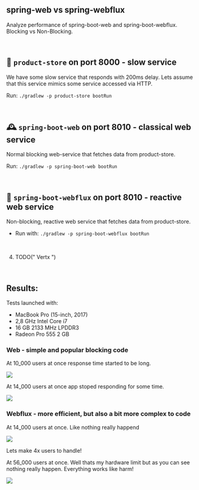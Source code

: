 ## spring-web vs spring-webflux
Analyze performance of spring-boot-web and spring-boot-webflux. Blocking vs Non-Blocking.

<br>

## 🏬 `product-store` on port 8000 - slow service

We have some slow service that responds with 200ms delay. Lets assume that this service mimics some service accessed via HTTP. 

Run: `./gradlew -p product-store bootRun`

<br>

## 🕰 `spring-boot-web` on port 8010 - classical web service 

Normal blocking web-service that fetches data from product-store.

Run: `./gradlew -p spring-boot-web bootRun`

<br>

## 🧬 `spring-boot-webflux` on port 8010 - reactive web service 

Non-blocking, reactive web service that fetches data from product-store.

* Run with: `./gradlew -p spring-boot-webflux bootRun`

<br>

4. TODO(" Vertx ")

<br>

## Results: 

Tests launched with: 
* MacBook Pro (15-inch, 2017)
* 2,8 GHz Intel Core i7
* 16 GB 2133 MHz LPDDR3
* Radeon Pro 555 2 GB

### Web - simple and popular blocking code

At 10_000 users at once response time started to be long.

![](https://github.com/braintelligencePL/playgrounds/blob/master/images/web_10000.png)

At 14_000 users at once app stoped responding for some time.

![](https://github.com/braintelligencePL/playgrounds/blob/master/images/web_14000.png)

### Webflux - more efficient, but also a bit more complex to code

At 14_000 users at once. Like nothing really happend

![](https://github.com/braintelligencePL/playgrounds/blob/master/images/webflux_14000.png)

Lets make 4x users to handle! 

At 56_000 users at once. Well thats my hardware limit but as you can see nothing really happen. Everything works like harm!

![](https://github.com/braintelligencePL/playgrounds/blob/master/images/webflux_56000.png)

